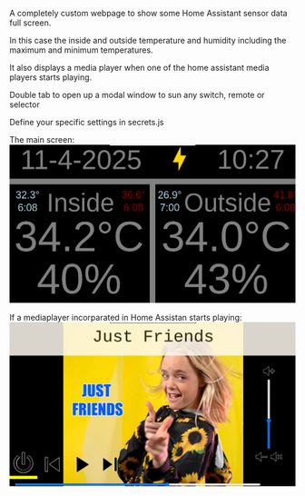 A completely custom webpage to show some Home Assistant sensor data full screen.

In this case the inside and outside temperature and humidity including the maximum and minimum temperatures.

It also displays a media player when one of the home assistant media players starts playing.

Double tab to open up a modal window to sun any switch, remote or selector

Define your specific settings in secrets.js

The main screen:
![main screen](https://github.com/Tsjippy/simpleScreen/blob/main/main.png?raw=true)

If a mediaplayer incorparated in Home Assistan starts playing:
![main screen](https://github.com/Tsjippy/simpleScreen/blob/main/media_player.png?raw=true)
